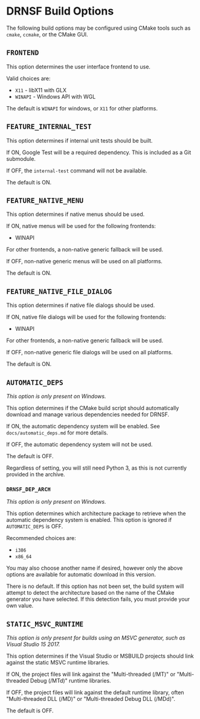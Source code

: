 # DRNSF Build Options #
The following build options may be configured using CMake tools such as
`cmake`, `ccmake`, or the CMake GUI.

## `FRONTEND` ##
This option determines the user interface frontend to use.

Valid choices are:

 * `X11` - libX11 with GLX
 * `WINAPI` - Windows API with WGL

The default is `WINAPI` for windows, or `X11` for other platforms.

## `FEATURE_INTERNAL_TEST` ##
This option determines if internal unit tests should be built.

If ON, Google Test will be a required dependency. This is included as a
Git submodule.

If OFF, the `internal-test` command will not be available.

The default is ON.

## `FEATURE_NATIVE_MENU` ##
This option determines if native menus should be used.

If ON, native menus will be used for the following frontends:

 * WINAPI

For other frontends, a non-native generic fallback will be used.

If OFF, non-native generic menus will be used on all platforms.

The default is ON.

## `FEATURE_NATIVE_FILE_DIALOG` ##
This option determines if native file dialogs should be used.

If ON, native file dialogs will be used for the following frontends:

 * WINAPI

For other frontends, a non-native generic fallback will be used.

If OFF, non-native generic file dialogs will be used on all platforms.

The default is ON.

## `AUTOMATIC_DEPS` ##
_This option is only present on Windows._

This option determines if the CMake build script should automatically
download and manage various dependencies needed for DRNSF.

If ON, the automatic dependency system will be enabled. See
`docs/automatic_deps.md` for more details.

If OFF, the automatic dependency system will not be used.

The default is OFF.

Regardless of setting, you will still need Python 3, as this is not
currently provided in the archive.

### `DRNSF_DEP_ARCH` ###
_This option is only present on Windows._

This option determines which architecture package to retrieve when the
automatic dependency system is enabled. This option is ignored if
`AUTOMATIC_DEPS` is OFF.

Recommended choices are:

 * `i386`
 * `x86_64`

You may also choose another name if desired, however only the above
options are available for automatic download in this version.

There is no default. If this option has not been set, the build system
will attempt to detect the architecture based on the name of the CMake
generator you have selected. If this detection fails, you must provide
your own value.

## `STATIC_MSVC_RUNTIME` ##
_This option is only present for builds using an MSVC generator, such as
Visual Studio 15 2017._

This option determines if the Visual Studio or MSBUILD projects should
link against the static MSVC runtime libraries.

If ON, the project files will link against the "Multi-threaded (/MT)" or
"Multi-threaded Debug (/MTd)" runtime libraries.

If OFF, the project files will link against the default runtime library,
often "Multi-threaded DLL (/MD)" or "Multi-threaded Debug DLL (/MDd)".

The default is OFF.
